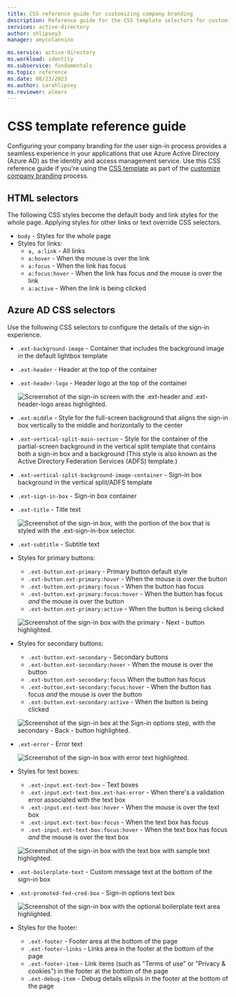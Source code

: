 ```yaml
---
title: CSS reference guide for customizing company branding
description: Reference guide for the CSS template selectors for customizing Azure AD sign-in page company branding.
services: active-directory
author: shlipsey3
manager: amycolannino

ms.service: active-directory
ms.workload: identity
ms.subservice: fundamentals
ms.topic: reference
ms.date: 08/23/2023
ms.author: sarahlipsey
ms.reviewer: almars
---
```


# CSS template reference guide

Configuring your company branding for the user sign-in process provides a seamless experience in your applications that use Azure Active Directory (Azure AD) as the identity and access management service. Use this CSS reference guide if you're using the [CSS template](https://download.microsoft.com/download/7/2/7/727f287a-125d-4368-a673-a785907ac5ab/custom-styles-template-013023.css) as part of the [customize company branding](reference-company-branding-css-template.md) process.


## HTML selectors

The following CSS styles become the default body and link styles for the whole page. Applying styles for other links or text override CSS selectors.

- `body` - Styles for the whole page
- Styles for links:
    - `a, a:link` - All links
    - `a:hover` - When the mouse is over the link
    - `a:focus` - When the link has focus
    - `a:focus:hover` - When the link has focus *and* the mouse is over the link
    - `a:active` - When the link is being clicked

## Azure AD CSS selectors

Use the following CSS selectors to configure the details of the sign-in experience. 

- `.ext-background-image` - Container that includes the background image in the default lightbox template
- `.ext-header` - Header at the top of the container
- `.ext-header-logo` - Header logo at the top of the container

    ![Screenshot of the sign-in screen with the .ext-header and .ext-header-logo areas highlighted.](media/reference-company-branding-css-template/header-logo.png)

- `.ext-middle` - Style for the full-screen background that aligns the sign-in box vertically to the middle and horizontally to the center
- `.ext-vertical-split-main-section` - Style for the container of the partial-screen background in the vertical split template that contains both a sign-in box and a background (This style is also known as the Active Directory Federation Services (ADFS) template.)
- `.ext-vertical-split-background-image-container` - Sign-in box background in the vertical split/ADFS template
- `.ext-sign-in-box` - Sign-in box container
- `.ext-title` - Title text

    ![Screenshot of the sign-in box, with the portion of the box that is styled with the .ext-sign-in-box selector.](media/reference-company-branding-css-template/sign-in-box-title.png)


- `.ext-subtitle` - Subtitle text

- Styles for primary buttons:
    - `.ext-button.ext-primary` - Primary button default style
    - `.ext-button.ext-primary:hover` - When the mouse is over the button
    - `.ext-button.ext-primary:focus` - When the button has focus
    - `.ext-button.ext-primary:focus:hover` - When the button has focus *and* the mouse is over the button
    - `.ext-button.ext-primary:active` - When the button is being clicked

    ![Screenshot of the sign-in box with the primary - Next - button highlighted.](media/reference-company-branding-css-template/primary-button.png)

- Styles for secondary buttons:
    - `.ext-button.ext-secondary` - Secondary buttons
    - `.ext-button.ext-secondary:hover` - When the mouse is over the button
    - `.ext-button.ext-secondary:focus` When the button has focus
    - `.ext-button.ext-secondary:focus:hover` - When the button has focus *and* the mouse is over the button
    - `.ext-button.ext-secondary:active` - When the button is being clicked

    ![Screenshot of the sign-in box at the Sign-in options step, with the secondary - Back - button highlighted.](media/reference-company-branding-css-template/secondary-button.png)

- `.ext-error` - Error text

    ![Screenshot of the sign-in box with error text highlighted.](media/reference-company-branding-css-template/error-text.png)

- Styles for text boxes:
    - `.ext-input.ext-text-box` - Text boxes
    - `.ext-input.ext-text-box.ext-has-error` - When there's a validation error associated with the text box
    - `.ext-input.ext-text-box:hover` - When the mouse is over the text box
    - `.ext-input.ext-text-box:focus` - When the text box has focus
    - `.ext-input.ext-text-box:focus:hover` - When the text box has focus *and* the mouse is over the text box

    ![Screenshot of the sign-in box with the text box with sample text highlighted.](media/reference-company-branding-css-template/ext-text-box.png)

- `.ext-boilerplate-text` - Custom message text at the bottom of the sign-in box
- `.ext-promoted-fed-cred-box` - Sign-in options text box

    ![Screenshot of the sign-in box with the optional boilerplate text area highlighted.](media/reference-company-branding-css-template/boilerplate-fed-cred.png)

-  Styles for the footer:
    - `.ext-footer` - Footer area at the bottom of the page
    - `.ext-footer-links` - Links area in the footer at the bottom of the page
    - `.ext-footer-item` - Link items (such as "Terms of use" or "Privacy & cookies") in the footer at the bottom of the page
    - `.ext-debug-item` - Debug details ellipsis in the footer at the bottom of the page

